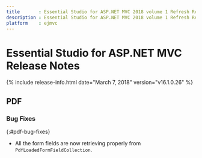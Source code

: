 ```yaml
---
title       : Essential Studio for ASP.NET MVC 2018 volume 1 Refresh Release Notes
description : Essential Studio for ASP.NET MVC 2018 volume 1 Refresh Release Notes
platform    : ejmvc
---
```


# Essential Studio for ASP.NET MVC Release Notes

{% include release-info.html date="March 7, 2018" version="v16.1.0.26" %} 






## PDF

### Bug Fixes
{:#pdf-bug-fixes} 

*	All the form fields are now retrieving properly from `PdfLoadedFormFieldCollection`.


